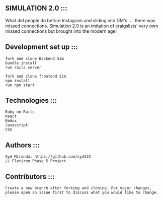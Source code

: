 SIMULATION 2.0 :::
----------------------
What did people do before Instagram and sliding into DM's .... there was missed connections. Simulation 2.0 is an imitation of craigslists' very own missed connections but brought into the modern age!

Development set up :::
----------------------
```
fork and clone Backend Sim 
bundle install
run rails server

fork and clone frontend Sim
npm install
run npm start
```

Technologies :::
----------------------
```
Ruby on Rails
React
Redux
Javascript
CSS 
```

Authors :::
----------------------
```
Syd Miranda: https://github.com/syd333
// Flatiron Phase 5 Project
```

Contributors :::
----------------------
```
Create a new branch after forking and cloning. For major changes, please open an issue first to discuss what you would like to change.
```